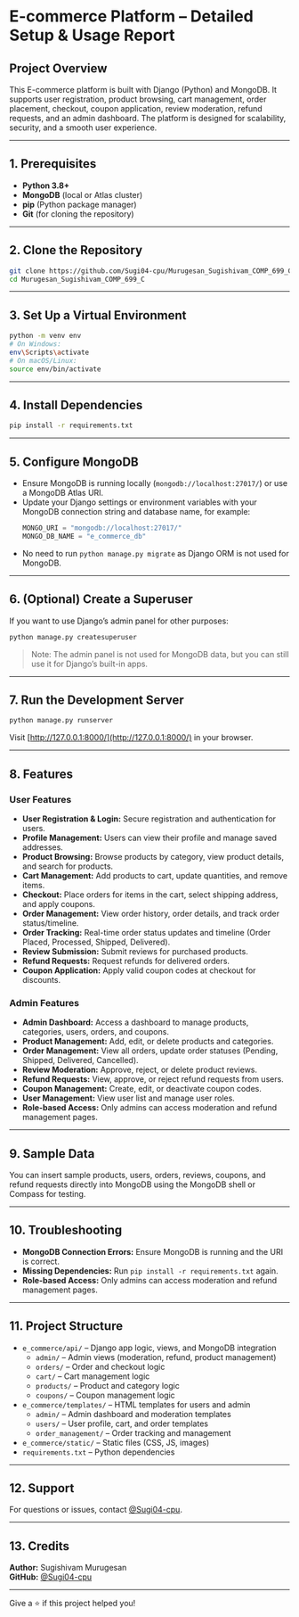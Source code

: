 # E-commerce Platform – Detailed Setup & Usage Report

## Project Overview

This E-commerce platform is built with Django (Python) and MongoDB. It supports user registration, product browsing, cart management, order placement, checkout, coupon application, review moderation, refund requests, and an admin dashboard. The platform is designed for scalability, security, and a smooth user experience.

---

## 1. Prerequisites

- **Python 3.8+**
- **MongoDB** (local or Atlas cluster)
- **pip** (Python package manager)
- **Git** (for cloning the repository)

---

## 2. Clone the Repository

```sh
git clone https://github.com/Sugi04-cpu/Murugesan_Sugishivam_COMP_699_C
cd Murugesan_Sugishivam_COMP_699_C
```

---

## 3. Set Up a Virtual Environment

```sh
python -m venv env
# On Windows:
env\Scripts\activate
# On macOS/Linux:
source env/bin/activate
```

---

## 4. Install Dependencies

```sh
pip install -r requirements.txt
```

---

## 5. Configure MongoDB

- Ensure MongoDB is running locally (`mongodb://localhost:27017/`) or use a MongoDB Atlas URI.
- Update your Django settings or environment variables with your MongoDB connection string and database name, for example:
    ```python
    MONGO_URI = "mongodb://localhost:27017/"
    MONGO_DB_NAME = "e_commerce_db"
    ```
- No need to run `python manage.py migrate` as Django ORM is not used for MongoDB.

---

## 6. (Optional) Create a Superuser

If you want to use Django’s admin panel for other purposes:
```sh
python manage.py createsuperuser
```
> Note: The admin panel is not used for MongoDB data, but you can still use it for Django’s built-in apps.

---

## 7. Run the Development Server

```sh
python manage.py runserver
```
Visit [http://127.0.0.1:8000/](http://127.0.0.1:8000/) in your browser.

---

## 8. Features

### User Features
- **User Registration & Login:** Secure registration and authentication for users.
- **Profile Management:** Users can view their profile and manage saved addresses.
- **Product Browsing:** Browse products by category, view product details, and search for products.
- **Cart Management:** Add products to cart, update quantities, and remove items.
- **Checkout:** Place orders for items in the cart, select shipping address, and apply coupons.
- **Order Management:** View order history, order details, and track order status/timeline.
- **Order Tracking:** Real-time order status updates and timeline (Order Placed, Processed, Shipped, Delivered).
- **Review Submission:** Submit reviews for purchased products.
- **Refund Requests:** Request refunds for delivered orders.
- **Coupon Application:** Apply valid coupon codes at checkout for discounts.

### Admin Features
- **Admin Dashboard:** Access a dashboard to manage products, categories, users, orders, and coupons.
- **Product Management:** Add, edit, or delete products and categories.
- **Order Management:** View all orders, update order statuses (Pending, Shipped, Delivered, Cancelled).
- **Review Moderation:** Approve, reject, or delete product reviews.
- **Refund Requests:** View, approve, or reject refund requests from users.
- **Coupon Management:** Create, edit, or deactivate coupon codes.
- **User Management:** View user list and manage user roles.
- **Role-based Access:** Only admins can access moderation and refund management pages.

---

## 9. Sample Data

You can insert sample products, users, orders, reviews, coupons, and refund requests directly into MongoDB using the MongoDB shell or Compass for testing.

---

## 10. Troubleshooting

- **MongoDB Connection Errors:** Ensure MongoDB is running and the URI is correct.
- **Missing Dependencies:** Run `pip install -r requirements.txt` again.
- **Role-based Access:** Only admins can access moderation and refund management pages.

---

## 11. Project Structure

- `e_commerce/api/` – Django app logic, views, and MongoDB integration
    - `admin/` – Admin views (moderation, refund, product management)
    - `orders/` – Order and checkout logic
    - `cart/` – Cart management logic
    - `products/` – Product and category logic
    - `coupons/` – Coupon management logic
- `e_commerce/templates/` – HTML templates for users and admin
    - `admin/` – Admin dashboard and moderation templates
    - `users/` – User profile, cart, and order templates
    - `order_management/` – Order tracking and management
- `e_commerce/static/` – Static files (CSS, JS, images)
- `requirements.txt` – Python dependencies

---

## 12. Support

For questions or issues, contact [@Sugi04-cpu](https://github.com/Sugi04-cpu).

---

## 13. Credits

**Author:** Sugishivam Murugesan  
**GitHub:** [@Sugi04-cpu](https://github.com/Sugi04-cpu)

---

Give a ⭐️ if this project helped you!
